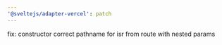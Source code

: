 ```yaml
---
'@sveltejs/adapter-vercel': patch
---
```


fix: constructor correct pathname for isr from route with nested params
